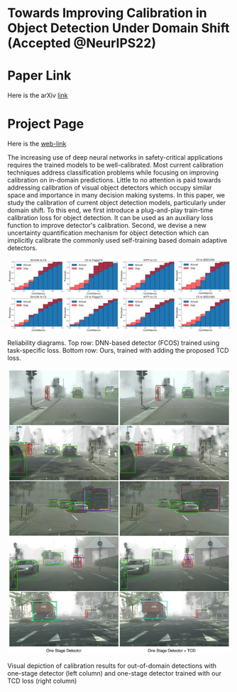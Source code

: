 # Towards Improving Calibration in Object Detection Under Domain Shift (Accepted @NeurIPS22)

# Paper Link
Here is the arXiv [link](http://arxiv.org/abs/2209.07601)

# Project Page
Here is the [web-link](http://im.itu.edu.pk/towards-improving-calibration/)

The increasing use of deep neural networks in safety-critical applications requires the trained models to be well-calibrated. Most current calibration techniques address classification problems while focusing on improving calibration on in-domain predictions. Little to no attention is paid towards addressing calibration of visual object detectors which occupy similar space and importance in many decision making systems. In this paper, we study the calibration of current object detection models, particularly under domain shift. To this end, we first introduce a  plug-and-play train-time calibration loss for object detection. It can be used as an auxiliary loss function to improve detector's calibration. Second, we devise a new uncertainty quantification mechanism for object detection which can implicitly calibrate the commonly used self-training based domain adaptive detectors.

![alt text](https://github.com/akhtarvision/tcd_calib/blob/main/fig1-a_img.png)

Reliability diagrams. Top row: DNN-based detector (FCOS) trained using task-specific loss. Bottom row: Ours, trained with adding the proposed TCD loss.


![alt text](https://github.com/akhtarvision/tcd_calib/blob/main/calib_qual.jpg)

Visual depiction of calibration results for out-of-domain detections with one-stage detector (left column) and one-stage detector trained with our TCD loss (right column)

<!-- # Info
Details and Code coming soon -->



